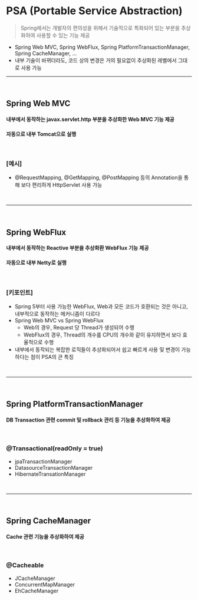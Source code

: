 # PSA (Portable Service Abstraction)
> Spring에서는 개발자의 편의성을 위해서 기술적으로 특화되어 있는 부분을 추상화하여 사용할 수 있는 기능 제공
* Spring Web MVC, Spring WebFlux, Spring PlatformTransactionManager, Spring CacheManager, ... 
* 내부 기술이 바뀌더라도, 코드 상의 변경은 거의 필요없이 추상화된 레벨에서 그대로 사용 가능

<hr>
<br>

## Spring Web MVC
#### 내부에서 동작하는 javax.servlet.http 부분을 추상화한 Web MVC 기능 제공
#### 자동으로 내부 Tomcat으로 실행

<br>

### [예시]
* @RequestMapping, @GetMapping, @PostMapping 등의 Annotation을 통해 보다 편리하게 HttpServlet 사용 가능

<br>
<hr>
<br>

## Spring WebFlux
#### 내부에서 동작하는 Reactive 부분을 추상화환 WebFlux 기능 제공
#### 자동으로 내부 Netty로 실행

<br>

### [키포인트]
* Spring 5부터 사용 가능한 WebFlux, Web과 모든 코드가 호환되는 것은 아니고, 내부적으로 동작하는 메커니즘이 다르다
* Spring Web MVC vs Spring WebFlux
  * Web의 경우, Request 당 Thread가 생성되어 수행
  * WebFlux의 경우, Thread의 개수를 CPU의 개수와 같이 유지하면서 보다 효율적으로 수행
* 내부에서 동작되는 복잡한 로직들이 추상화되어서 쉽고 빠르게 사용 및 변경이 가능하다는 점이 PSA의 큰 특징

<br>
<hr>
<br>

## Spring PlatformTransactionManager
#### DB Transaction 관련 commit 및 rollback 관리 등 기능을 추상화하여 제공

<br>

### @Transactional(readOnly = true)
* jpaTransactionManager
* DatasourceTransactionManager 
* HibernateTransationManager

<br>
<hr>
<br>


## Spring CacheManager
#### Cache 관련 기능을 추상화하여 제공

<br>

### @Cacheable
* JCacheManager 
* ConcurrentMapManager
* EhCacheManager
